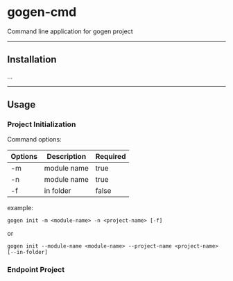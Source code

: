 # gogen-cmd
Command line application for gogen project

---
## Installation
...

---
## Usage

### Project Initialization
Command options:

| Options | Description | Required |
|---------|-------------|----------|
| -m      | module name | true     |
| -n      | module name | true     |
| -f      | in folder   | false    |

example:
```
gogen init -m <module-name> -n <project-name> [-f]
```
or
```
gogen init --module-name <module-name> --project-name <project-name> [--in-folder]
```

### Endpoint Project
